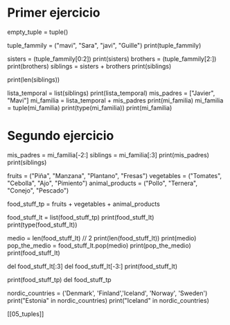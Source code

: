 # Primer ejercicio

empty_tuple = tuple()

tuple_fammily = ("mavi", "Sara", "javi", "Guille")
print(tuple_fammily)

sisters = (tuple_fammily[0:2])
print(sisters)
brothers = (tuple_fammily[2:])
print(brothers)
siblings = sisters + brothers
print(siblings)

print(len(siblings))

lista_temporal = list(siblings)
print(lista_temporal)
mis_padres = ["Javier", "Mavi"]
mi_familia = lista_temporal + mis_padres
print(mi_familia)
mi_familia = tuple(mi_familia)
print(type(mi_familia))
print(mi_familia)

# Segundo ejercicio

mis_padres = mi_familia[-2:]
siblings = mi_familia[:3]
print(mis_padres)
print(siblings)

fruits = ("Piña", "Manzana", "Plantano", "Fresas")
vegetables = ("Tomates", "Cebolla", "Ajo", "Pimiento")
animal_products = ("Pollo", "Ternera", "Conejo", "Pescado")

food_stuff_tp = fruits + vegetables + animal_products

food_stuff_lt = list(food_stuff_tp)
print(food_stuff_lt)
print(type(food_stuff_lt))

medio = len(food_stuff_lt) // 2
print(len(food_stuff_lt))
print(medio)
pop_the_medio = food_stuff_lt.pop(medio)
print(pop_the_medio)
print(food_stuff_lt)


del food_stuff_lt[:3]
del food_stuff_lt[-3:]
print(food_stuff_lt)

print(food_stuff_tp)
del food_stuff_tp

nordic_countries = ('Denmark', 'Finland','Iceland', 'Norway', 'Sweden')
print("Estonia" in nordic_countries)
print("Iceland" in nordic_countries)

[[05_tuples]]